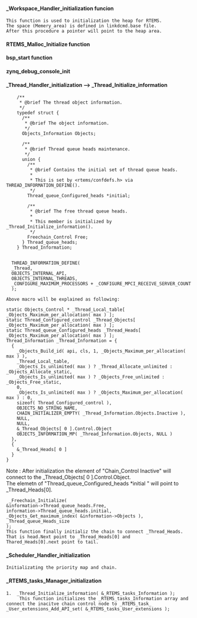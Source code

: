 ####  _Workspace_Handler_initialization funcion
    This function is used to initialization the heap for RTEMS.   
    The space (Memery_area) is defined in linkdcmd.base file.    
    After this procedure a pointer will point to the heap area.


#### RTEMS_Malloc_Initialize function
    
    
    
#### bsp_start function



#### zynq_debug_console_init

#### _Thread_Handler_initialization --> _Thread_Initialize_information

        /**
         * @brief The thread object information.
         */
        typedef struct {
          /**
           * @brief The object information.
           */
          Objects_Information Objects;

          /**
           * @brief Thread queue heads maintenance.
           */
          union {
            /**
             * @brief Contains the initial set of thread queue heads.
             *
             * This is set by <rtems/confdefs.h> via THREAD_INFORMATION_DEFINE().
             */
            Thread_queue_Configured_heads *initial;

            /**
             * @brief The free thread queue heads.
             *
             * This member is initialized by _Thread_Initialize_information().
             */
            Freechain_Control Free;
          } Thread_queue_heads;
        } Thread_Information;
        
        
      THREAD_INFORMATION_DEFINE(
      _Thread,
      OBJECTS_INTERNAL_API,
      OBJECTS_INTERNAL_THREADS,
      _CONFIGURE_MAXIMUM_PROCESSORS + _CONFIGURE_MPCI_RECEIVE_SERVER_COUNT
      );
      
    Above macro will be explained as following:   

    static Objects_Control * _Thread_Local_table[ _Objects_Maximum_per_allocation( max ) ]; 
    static Thread_Configured_control _Thread_Objects[ _Objects_Maximum_per_allocation( max ) ]; 
    static Thread_queue_Configured_heads _Thread_Heads[ _Objects_Maximum_per_allocation( max ) ]; 
    Thread_Information _Thread_Information = { 
      { 
        _Objects_Build_id( api, cls, 1, _Objects_Maximum_per_allocation( max ) ), 
        _Thread_Local_table, 
        _Objects_Is_unlimited( max ) ? _Thread_Allocate_unlimited : _Objects_Allocate_static, 
        _Objects_Is_unlimited( max ) ? _Objects_Free_unlimited : _Objects_Free_static, 
        0, 
        _Objects_Is_unlimited( max ) ? _Objects_Maximum_per_allocation( max ) : 0, 
        sizeof( Thread_Configured_control ), 
        OBJECTS_NO_STRING_NAME, 
        CHAIN_INITIALIZER_EMPTY( _Thread_Information.Objects.Inactive ), 
        NULL, 
        NULL, 
        &_Thread_Objects[ 0 ].Control.Object 
        OBJECTS_INFORMATION_MP( _Thread_Information.Objects, NULL ) 
      }, 
      { 
        &_Thread_Heads[ 0 ] 
      } 
    }
    
 Note : After initialization the element of "Chain_Control Inactive" will connect to the _Thread_Objects[ 0 ].Control.Object.   
        The elemetn of "Thread_queue_Configured_heads *initial " will point to _Thread_Heads[0].
           
     _Freechain_Initialize(
    &information->Thread_queue_heads.Free,
    information->Thread_queue_heads.initial,
    _Objects_Get_maximum_index( &information->Objects ),
    _Thread_queue_Heads_size
    );
    This function finally initializ the chain to connect _Thread_Heads.  That is head.Next point to _Thread_Heads[0] and    
    Thared_Heads[0].next point to tail.   
    
    
#### _Scheduler_Handler_initialization
    Initializating the priority map and chain.
    
#### _RTEMS_tasks_Manager_initialization
    1.  _Thread_Initialize_information( &_RTEMS_tasks_Information );  
         This function initializes the _RTEMS_tasks_Information array and connect the inacitve chain control node to _RTEMS_task_
    _User_extensions_Add_API_set( &_RTEMS_tasks_User_extensions );
